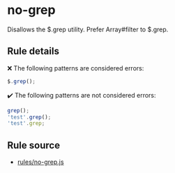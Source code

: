 # no-grep

Disallows the $.grep utility. Prefer Array#filter to $.grep.

## Rule details

❌ The following patterns are considered errors:
```js
$.grep();
```

✔️ The following patterns are not considered errors:
```js
grep();
'test'.grep();
'test'.grep;
```
## Rule source

* [rules/no-grep.js](../rules/no-grep.js)
